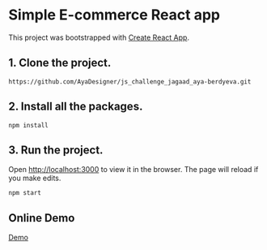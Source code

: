 # Simple E-commerce React app 

This project was bootstrapped with [Create React App](https://github.com/facebook/create-react-app).

## 1. Clone the project.

 `https://github.com/AyaDesigner/js_challenge_jagaad_aya-berdyeva.git`

## 2. Install all the packages.

`npm install`

## 3. Run the project. 

Open [http://localhost:3000](http://localhost:3000) to view it in the browser. The page will reload if you make edits.

`npm start`

## Online Demo

[Demo](https://practical-edison-207d77.netlify.app/)
